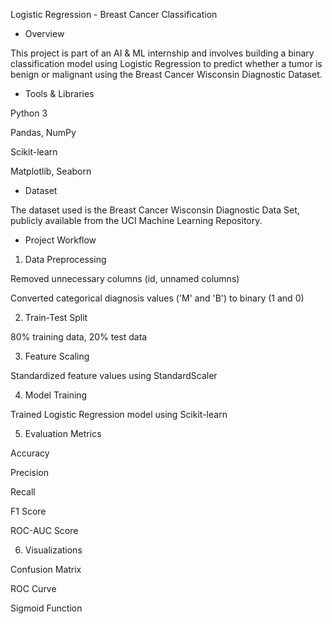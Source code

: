 Logistic Regression - Breast Cancer Classification

* Overview

This project is part of an AI & ML internship and involves building a binary classification model using Logistic Regression to predict whether a tumor is benign or malignant using the Breast Cancer Wisconsin Diagnostic Dataset.

* Tools & Libraries

Python 3

Pandas, NumPy

Scikit-learn

Matplotlib, Seaborn

* Dataset

The dataset used is the Breast Cancer Wisconsin Diagnostic Data Set, publicly available from the UCI Machine Learning Repository.

* Project Workflow

1. Data Preprocessing

Removed unnecessary columns (id, unnamed columns)

Converted categorical diagnosis values ('M' and 'B') to binary (1 and 0)

2. Train-Test Split

80% training data, 20% test data

3. Feature Scaling

Standardized feature values using StandardScaler

4. Model Training

Trained Logistic Regression model using Scikit-learn

5. Evaluation Metrics

Accuracy

Precision

Recall

F1 Score

ROC-AUC Score

6. Visualizations

Confusion Matrix

ROC Curve

Sigmoid Function
